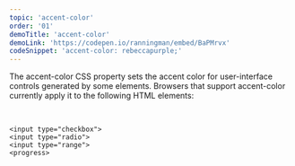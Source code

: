 ```yaml
---
topic: 'accent-color'
order: '01'
demoTitle: 'accent-color'
demoLink: 'https://codepen.io/ranningman/embed/BaPMrvx'
codeSnippet: 'accent-color: rebeccapurple;'
---
```


The accent-color CSS property sets the accent color for user-interface controls generated by some elements. Browsers that support accent-color currently apply it to the following HTML elements:  
<br />

```

<input type="checkbox">
<input type="radio">
<input type="range">
<progress>
```
